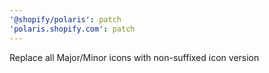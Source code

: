 ```yaml
---
'@shopify/polaris': patch
'polaris.shopify.com': patch
---
```


Replace all Major/Minor icons with non-suffixed icon version
